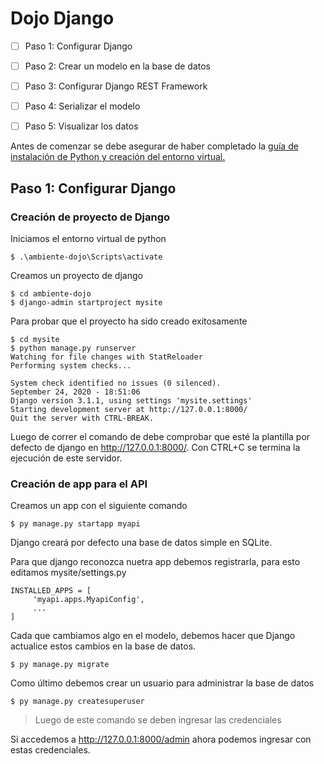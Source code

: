 #  Dojo Django 

  - [ ] Paso 1: Configurar Django 
  - [ ] Paso 2: Crear un modelo en la base de datos
  - [ ] Paso 3: Configurar Django REST Framework
  - [ ] Paso 4: Serializar el modelo
  - [ ] Paso 5: Visualizar los datos


Antes de comenzar se debe asegurar de haber completado la [guía de instalación de Python y creación del entorno virtual.](https://github.com/andrespinov/guia-dojo-django)
## Paso 1: Configurar Django 
### Creación de proyecto de Django
Iniciamos el entorno virtual de python

    $ .\ambiente-dojo\Scripts\activate

Creamos un proyecto de django

    $ cd ambiente-dojo
    $ django-admin startproject mysite

Para probar que el proyecto ha sido creado exitosamente

    $ cd mysite
    $ python manage.py runserver
    Watching for file changes with StatReloader
    Performing system checks...
    
    System check identified no issues (0 silenced).
    September 24, 2020 - 18:51:06
    Django version 3.1.1, using settings 'mysite.settings'
    Starting development server at http://127.0.0.1:8000/
    Quit the server with CTRL-BREAK.
Luego de correr el comando de debe comprobar que esté la plantilla por defecto de django en http://127.0.0.1:8000/. Con CTRL+C se termina la ejecución de este servidor.

### Creación de app para el API 
Creamos un app con el siguiente comando

    $ py manage.py startapp myapi
Django creará por defecto una base de datos simple en SQLite.

Para que django reconozca nuetra app debemos registrarla, para esto editamos mysite/settings.py

    INSTALLED_APPS = [
	     'myapi.apps.MyapiConfig',
	     ...    
    ]
Cada que cambiamos algo en el modelo, debemos hacer que Django actualice estos cambios en la base de datos.

    $ py manage.py migrate
Como último debemos crear un usuario para  administrar la base de datos

    $ py manage.py createsuperuser
>Luego de este comando se deben ingresar las credenciales

Si accedemos a http://127.0.0.1:8000/admin ahora podemos ingresar con estas credenciales.
